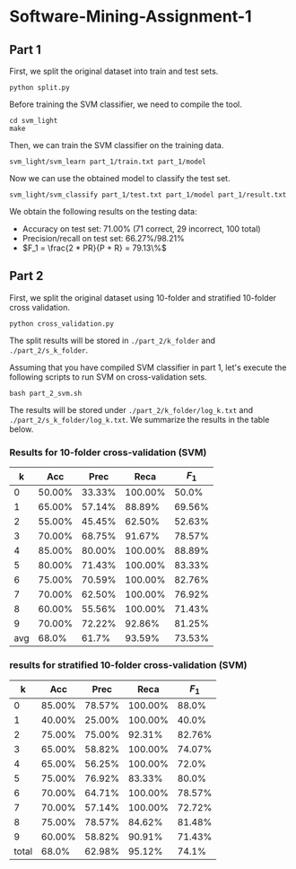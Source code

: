 # Software-Mining-Assignment-1


## Part 1

First, we split the original dataset into train and test sets.
```
python split.py
```

Before training the SVM classifier, we need to compile the tool.
```
cd svm_light
make
```

Then, we can train the SVM classifier on the training data.
```
svm_light/svm_learn part_1/train.txt part_1/model
```

Now we can use the obtained model to classify the test set.
```
svm_light/svm_classify part_1/test.txt part_1/model part_1/result.txt
```

We obtain the following results on the testing data:
* Accuracy on test set: 71.00% (71 correct, 29 incorrect, 100 total)
* Precision/recall on test set: 66.27%/98.21%
* $F_1 = \frac{2 * PR}{P + R} = 79.13\%$


## Part 2

First, we split the original dataset using 10-folder and stratified 10-folder cross validation. 
```
python cross_validation.py
```

The split results will be stored in `./part_2/k_folder` and `./part_2/s_k_folder`.

Assuming that you have compiled SVM classifier in part 1, let's execute the following scripts to run SVM on cross-validation sets.
```
bash part_2_svm.sh
```

The results will be stored under `./part_2/k_folder/log_k.txt` and `./part_2/s_k_folder/log_k.txt`. We summarize the results in the table below.

### Results for 10-folder cross-validation (SVM)

|  k   | Acc  | Prec | Reca | $F_1$ |
|  ----  | ----  |---- |---- |---- | 
|0|50.00%|33.33%|100.00%|50.0%|
|1|65.00%|57.14%|88.89%|69.56%|
|2|55.00%|45.45%|62.50%|52.63%|
|3|70.00%|68.75%|91.67%|78.57%|
|4|85.00%|80.00%|100.00%|88.89%|
|5|80.00%|71.43%|100.00%|83.33%|
|6|75.00%|70.59%|100.00%|82.76%|
|7|70.00%|62.50%|100.00%|76.92%|
|8|60.00%|55.56%|100.00%|71.43%|
|9|70.00%|72.22%|92.86%|81.25%|
|avg|68.0%|61.7%|93.59%|73.53%|

### results for stratified 10-folder cross-validation (SVM)

|  k   | Acc  | Prec | Reca | $F_1$ |
|  ----  | ----  |---- |---- |---- | 
|0|85.00%|78.57%|100.00%|88.0%|
|1|40.00%|25.00%|100.00%|40.0%|
|2|75.00%|75.00%|92.31%|82.76%|
|3|65.00%|58.82%|100.00%|74.07%|
|4|65.00%|56.25%|100.00%|72.0%|
|5|75.00%|76.92%|83.33%|80.0%|
|6|70.00%|64.71%|100.00%|78.57%|
|7|70.00%|57.14%|100.00%|72.72%|
|8|75.00%|78.57%|84.62%|81.48%|
|9|60.00%|58.82%|90.91%|71.43%|
|total|68.0%|62.98%|95.12%|74.1%|

